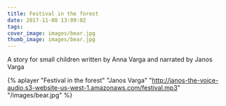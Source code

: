 ```yaml
---
title: Festival in the forest
date: 2017-11-08 13:09:02
tags:
cover_image: images/bear.jpg
thumb_image: images/bear.jpg
---
```

 
 A story for small children written by Anna Varga and narrated by Janos Varga

{% aplayer "Festival in the forest" "Janos Varga" "http://janos-the-voice-audio.s3-website-us-west-1.amazonaws.com/festival.mp3"  "/images/bear.jpg"  %}
